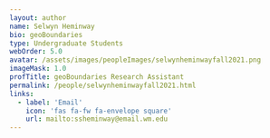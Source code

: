 ```yaml
---
layout: author
name: Selwyn Heminway
bio: geoBoundaries
type: Undergraduate Students
webOrder: 5.0
avatar: /assets/images/peopleImages/selwynheminwayfall2021.png
imageMask: 1.0
profTitle: geoBoundaries Research Assistant
permalink: /people/selwynheminwayfall2021.html 
links:
  - label: 'Email'
    icon: 'fas fa-fw fa-envelope square'
    url: mailto:ssheminway@email.wm.edu
---
```

